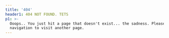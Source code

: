 ```yaml
---
title: '404'
header1: 404 NOT FOUND. TETS
p1: >-
  Ooops.. You just hit a page that doesn't exist... the sadness. Please use our
  navigation to visit another page.
---
```


